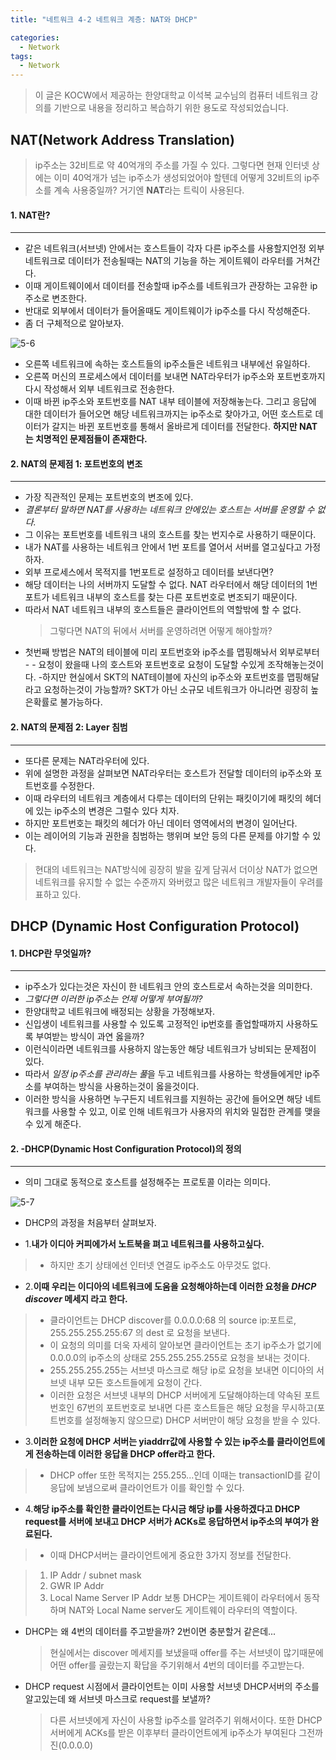 ```yaml
---
title: "네트워크 4-2 네트워크 계층: NAT와 DHCP"

categories:
  - Network
tags:
  - Network
---
```


> 이 글은 KOCW에서 제공하는 한양대학교 이석복 교수님의 컴퓨터 네트워크 강의를 기반으로 내용을 정리하고 복습하기 위한 용도로 작성되었습니다.

## NAT(Network Address Translation)

> ip주소는 32비트로 약 40억개의 주소를 가질 수 있다. 그렇다면 현재 인터넷 상에는 이미 40억개가 넘는 ip주소가 생성되었어야 할텐데 어떻게 32비트의 ip주소를 계속 사용중일까? 거기엔 **NAT**라는 트릭이 사용된다.

#### 1. NAT란?

---

- 같은 네트워크(서브넷) 안에서는 호스트들이 각자 다른 ip주소를 사용할지언정 외부 네트워크로 데이터가 전송될때는 NAT의 기능을 하는 게이트웨이 라우터를 거쳐간다.
- 이때 게이트웨이에서 데이터를 전송할때 ip주소를 네트워크가 관장하는 고유한 ip주소로 변조한다.
- 반대로 외부에서 데이터가 들어올때도 게이트웨이가 ip주소를 다시 작성해준다.
- 좀 더 구체적으로 알아보자.

![5-6](https://github.com/mjh851819/mjh851819.github.io/assets/70308520/a527def7-c8ab-43f9-9f1c-eb423fc2f8fa)

- 오른쪽 네트워크에 속하는 호스트들의 ip주소들은 네트워크 내부에선 유일하다.
- 오른쪽 머신의 프로세스에서 데이터를 보내면 NAT라우터가 ip주소와 포트번호까지 다시 작성해서 외부 네트워크로 전송한다.
- 이때 바뀐 ip주소와 포트번호를 NAT 내부 테이블에 저장해놓는다. 그리고 응답에 대한 데이터가 들어오면 해당 네트워크까지는 ip주소로 찾아가고, 어떤 호스트로 데이터가 갈지는 바뀐 포트번호를 통해서 올바르게 데이터를 전달한다.
  **하지만 NAT는 치명적인 문제점들이 존재한다.**

#### 2. NAT의 문제점 1: 포트번호의 변조

---

- 가장 직관적인 문제는 포트번호의 변조에 있다.
- _결론부터 말하면 NAT를 사용하는 네트워크 안에있는 호스트는 서버를 운영할 수 없다._
- 그 이유는 포트번호를 네트워크 내의 호스트를 찾는 번지수로 사용하기 때문이다.
- 내가 NAT를 사용하는 네트워크 안에서 1번 포트를 열어서 서버를 열고싶다고 가정하자.
- 외부 프로세스에서 목적지를 1번포트로 설정하고 데이터를 보낸다면?
- 해당 데이터는 나의 서버까지 도달할 수 없다. NAT 라우터에서 해당 데이터의 1번포트가 네트워크 내부의 호스트를 찾는 다른 포트번호로 변조되기 때문이다.
- 따라서 NAT 네트워크 내부의 호스트들은 클라이언트의 역할밖에 할 수 없다.
  > 그렇다면 NAT의 뒤에서 서버를 운영하려면 어떻게 해야할까?
- 첫번째 방법은 NAT의 테이블에 미리 포트번호와 ip주소를 맵핑해놔서 외부로부터 - - 요청이 왔을때 나의 호스트와 포트번호로 요청이 도달할 수있게 조작해놓는것이다. -하지만 현실에서 SKT의 NAT테이블에 자신의 ip주소와 포트번호를 맵핑해달라고 요청하는것이 가능할까? SKT가 아닌 소규모 네트워크가 아니라면 굉장히 높은확률로 불가능하다.

#### 2. NAT의 문제점 2: Layer 침범

---

- 또다른 문제는 NAT라우터에 있다.
- 위에 설명한 과정을 살펴보면 NAT라우터는 호스트가 전달할 데이터의 ip주소와 포트번호를 수정한다.
- 이때 라우터의 네트워크 계층에서 다루는 데이터의 단위는 패킷이기에 패킷의 헤더에 있는 ip주소의 변경은 그럴수 있다 치자.
- 하지만 포트번호는 패킷의 헤더가 아닌 데이터 영역에서의 변경이 일어난다.
- 이는 레이어의 기능과 권한을 침범하는 행위며 보안 등의 다른 문제를 야기할 수 있다.

> 현대의 네트워크는 NAT방식에 굉장히 발을 깊게 담궈서 더이상 NAT가 없으면 네트워크를 유지할 수 없는 수준까지 와버렸고 많은 네트워크 개발자들이
> 우려를 표하고 있다.

## DHCP (Dynamic Host Configuration Protocol)

#### 1. DHCP란 무엇일까?

---

- ip주소가 있다는것은 자신이 한 네트워크 안의 호스트로서 속하는것을 의미한다.
- _그렇다면 이러한 ip주소는 언제 어떻게 부여될까?_
- 한양대학교 네트워크에 배정되는 상황을 가정해보자.
- 신입생이 네트워크를 사용할 수 있도록 고정적인 ip번호를 졸업할때까지 사용하도록 부여받는 방식이 과연 옳을까?
- 이런식이라면 네트워크를 사용하지 않는동안 해당 네트워크가 낭비되는 문제점이 있다.
- 따라서 *일정 ip주소를 관리하는 풀*을 두고 네트워크를 사용하는 학생들에게만 ip주소를 부여하는 방식을 사용하는것이 옳을것이다.
- 이러한 방식을 사용하면 누구든지 네트워크를 지원하는 공간에 들어오면 해당 네트워크를 사용할 수 있고, 이로 인해 네트워크가 사용자의 위치와 밀접한 관계를 맺을 수 있게 해준다.

#### 2. -DHCP(Dynamic Host Configuration Protocol)의 정의

---

- 의미 그대로 동적으로 호스트를 설정해주는 프로토콜 이라는 의미다.

![5-7](https://github.com/mjh851819/mjh851819.github.io/assets/70308520/bc858985-8b80-444e-869f-d0475ddc065e)

- DHCP의 과정을 처음부터 살펴보자.

- 1.**내가 이디아 커피에가서 노트북을 펴고 네트워크를 사용하고싶다.**

> - 하지만 초기 상태에선 인터넷 연결도 ip주소도 아무것도 없다.

- 2.**이때 우리는 이디아의 네트워크에 도움을 요청해야하는데 이러한 요청을 _DHCP discover_ 메세지 라고 한다.**

> - 클라이언트는 DHCP discover를 0.0.0.0:68 의 source ip:포트로, 255.255.255.255:67 의 dest 로 요청을 보낸다.
> - 이 요청의 의미를 더욱 자세히 알아보면 클라이언트는 초기 ip주소가 없기에 0.0.0.0의 ip주소의 상태로 255.255.255.255로 요청을 보내는 것이다.
> - 255.255.255.255는 서브넷 마스크로 해당 ip로 요청을 보내면 이디아의 서브넷 내부 모든 호스트들에게 요청이 간다.
> - 이러한 요청은 서브넷 내부의 DHCP 서버에게 도달해야하는데 약속된 포트번호인 67번의 포트번호로 보내면 다른 호스트들은 해당 요청을 무시하고(포트번호를 설정해놓지 않으므로) DHCP 서버만이 해당 요청을 받을 수 있다.

- 3.**이러한 요청에 DHCP 서버는 yiaddrr값에 사용할 수 있는 ip주소를 클라이언트에게 전송하는데 이러한 응답을 DHCP offer라고 한다.**

> - DHCP offer 또한 목적지는 255.255...인데 이때는 transactionID를 같이 응답에 보냄으로써 클라이언트가 이를 확인할 수 있다.

- 4.**해당 ip주소를 확인한 클라이언트는 다시금 해당 ip를 사용하겠다고 DHCP request를 서버에 보내고 DHCP 서버가 ACKs로 응답하면서 ip주소의 부여가 완료된다.**

> - 이때 DHCP서버는 클라이언트에게 중요한 3가지 정보를 전달한다.

> 1. IP Addr / subnet mask
> 2. GWR IP Addr
> 3. Local Name Server IP Addr
>    보통 DHCP는 게이트웨이 라우터에서 동작하며 NAT와 Local Name server도 게이트웨이 라우터의 역할이다.

- DHCP는 왜 4번의 데이터를 주고받을까? 2번이면 충분할거 같은데...
  > 현실에서는 discover 메세지를 보냈을때 offer를 주는 서브넷이 많기때문에 어떤 offer를 골랐는지 확답을 주기위해서 4번의 데이터를 주고받는다.
- DHCP request 시점에서 클라이언트는 이미 사용할 서브넷 DHCP서버의 주소를 알고있는데 왜 서브넷 마스크로 request를 보낼까?
  > 다른 서브넷에게 자신이 사용할 ip주소를 알려주기 위해서이다. 또한 DHCP 서버에게 ACKs를 받은 이후부터 클라이언트에게 ip주소가 부여된다 그전까진(0.0.0.0)
